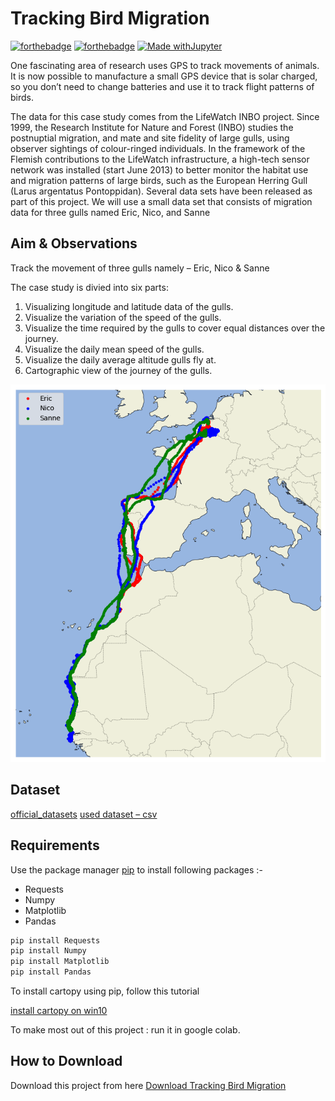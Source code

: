 # Tracking Bird Migration

[![forthebadge](https://forthebadge.com/images/badges/built-with-love.svg)](https://forthebadge.com)
[![forthebadge](https://forthebadge.com/images/badges/made-with-python.svg)](https://forthebadge.com)
[![Made withJupyter](https://img.shields.io/badge/Made%20with-Jupyter-orange?style=for-the-badge&logo=Jupyter)](https://jupyter.org/try)

One fascinating area of research uses GPS to track movements of animals. It is now possible to manufacture a small GPS device that is solar charged, so you don’t need to change batteries and use it to track flight patterns of birds.

The data for this case study comes from the LifeWatch INBO project. Since 1999, the Research Institute for Nature and Forest (INBO) studies the postnuptial migration, and mate and site fidelity of large gulls, using observer sightings of colour-ringed individuals. In the framework of the Flemish contributions to the LifeWatch infrastructure, a high-tech sensor network was installed (start June 2013) to better monitor the habitat use and migration patterns of large birds, such as the European Herring Gull (Larus argentatus Pontoppidan). Several data sets have been released as part of this project. We will use a small data set that consists of migration data for three gulls named Eric, Nico, and Sanne

## Aim & Observations

Track the movement of three gulls namely – Eric, Nico & Sanne

The case study is divied into six parts:

1. Visualizing longitude and latitude data of the gulls.
2. Visualize the variation of the speed of the gulls.
3. Visualize the time required by the gulls to cover equal distances over the journey.
4. Visualize the daily mean speed of the gulls.
5. Visualize the daily average altitude gulls fly at.
6. Cartographic view of the journey of the gulls.

![Alt text](visualization.png?raw=true "Tracking Bird Migration")

## Dataset 

[official_datasets](https://inbo.carto.com/u/lifewatch/datasets)
[used dataset – csv](https://d37djvu3ytnwxt.cloudfront.net/assets/courseware/v1/c72498a54a4513c2eb4ec005adc0010c/asset-v1:HarvardX+PH526x+3T2016+type@asset+block/bird_tracking.csv)

## Requirements

Use the package manager [pip](https://pip.pypa.io/en/stable/) to install following packages :-
* Requests
* Numpy
* Matplotlib
* Pandas

```bash
pip install Requests
pip install Numpy
pip install Matplotlib
pip install Pandas
```

To install cartopy using pip, follow this tutorial

[install cartopy on win10](https://youtu.be/PGNzs1I6tf0)

To make most out of this project : run it in google colab.

## How to Download

Download this project from here [Download Tracking Bird Migration](https://downgit.github.io/#/home?url=https://github.com/pyGuru123/Data-Analysis-and-Visualization/tree/main/Tracking%20Bird%20Migration)